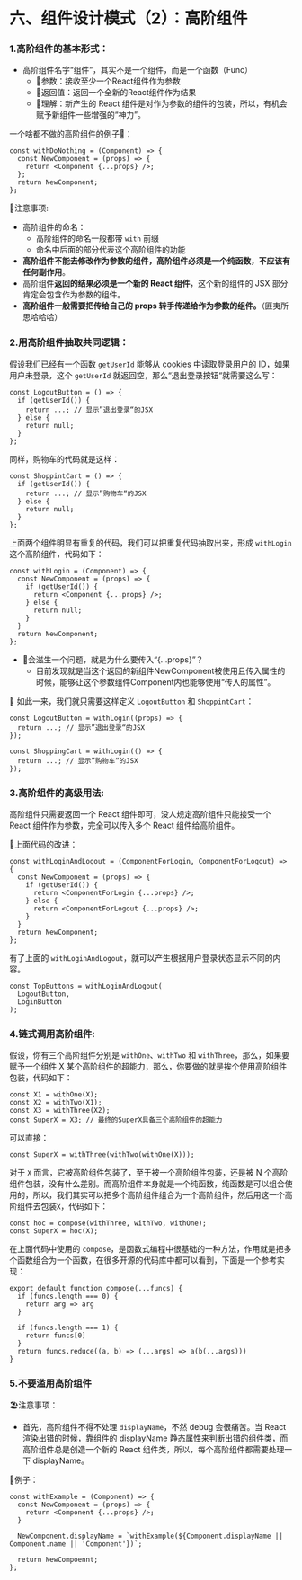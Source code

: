 # 六、组件设计模式（2）：高阶组件

### 1.高阶组件的基本形式：

- 高阶组件名字“组件”，其实不是一个组件，而是一个函数（Func）
  - 🐙参数：接收至少一个React组件作为参数
  - 🦞返回值：返回一个全新的React组件作为结果
  - 🐡理解：新产生的 React 组件是对作为参数的组件的包装，所以，有机会赋予新组件一些增强的“神力”。

一个啥都不做的高阶组件的例子🌰：

```react
const withDoNothing = (Component) => {
  const NewComponent = (props) => {
    return <Component {...props} />;
  };
  return NewComponent;
};
```

🐥注意事项:

- 高阶组件的命名：
  - 高阶组件的命名一般都带 `with` 前缀
  - 命名中后面的部分代表这个高阶组件的功能
- **高阶组件不能去修改作为参数的组件，高阶组件必须是一个纯函数，不应该有任何副作用**。
- 高阶组件**返回的结果必须是一个新的 React 组件**，这个新的组件的 JSX 部分肯定会包含作为参数的组件。
- **高阶组件一般需要把传给自己的 props 转手传递给作为参数的组件。**（匪夷所思哈哈哈）



### 2.用高阶组件抽取共同逻辑：

假设我们已经有一个函数 `getUserId` 能够从 cookies 中读取登录用户的 ID，如果用户未登录，这个 `getUserId` 就返回空，那么“退出登录按钮“就需要这么写：

```react
const LogoutButton = () => {
  if (getUserId()) {
    return ...; // 显示”退出登录“的JSX
  } else {
    return null;
  }
};
```

同样，购物车的代码就是这样：

```react
const ShoppintCart = () => {
  if (getUserId()) {
    return ...; // 显示”购物车“的JSX
  } else {
    return null;
  }
};
```

上面两个组件明显有重复的代码，我们可以把重复代码抽取出来，形成 `withLogin` 这个高阶组件，代码如下：

```react
const withLogin = (Component) => {
  const NewComponent = (props) => {
    if (getUserId()) {
      return <Component {...props} />;
    } else {
      return null;
    }
  }
  return NewComponent;
};
```

- 🐡会滋生一个问题，就是为什么要传入“{...props}”？
  - 目前发现就是当这个返回的新组件NewComponent被使用且传入属性的时候，能够让这个参数组件Component内也能够使用“传入的属性”。



🤖 如此一来，我们就只需要这样定义 `LogoutButton` 和 `ShoppintCart`：

```react
const LogoutButton = withLogin((props) => {
  return ...; // 显示”退出登录“的JSX
});

const ShoppingCart = withLogin(() => {
  return ...; // 显示”购物车“的JSX
});
```



### 3.高阶组件的高级用法:

高阶组件只需要返回一个 React 组件即可，没人规定高阶组件只能接受一个 React 组件作为参数，完全可以传入多个 React 组件给高阶组件。

🌵上面代码的改进：

```react
const withLoginAndLogout = (ComponentForLogin, ComponentForLogout) => {
  const NewComponent = (props) => {
    if (getUserId()) {
      return <ComponentForLogin {...props} />;
    } else {
      return <ComponentForLogout {...props} />;
    }
  }
  return NewComponent;
};
```

有了上面的 `withLoginAndLogout`，就可以产生根据用户登录状态显示不同的内容。

```react
const TopButtons = withLoginAndLogout(
  LogoutButton,
  LoginButton
);
```



### 4.链式调用高阶组件:

假设，你有三个高阶组件分别是 `withOne`、`withTwo` 和 `withThree`，那么，如果要赋予一个组件 X 某个高阶组件的超能力，那么，你要做的就是挨个使用高阶组件包装，代码如下：

```react
const X1 = withOne(X);
const X2 = withTwo(X1);
const X3 = withThree(X2);
const SuperX = X3; // 最终的SuperX具备三个高阶组件的超能力
```

可以直接：

```react
const SuperX = withThree(withTwo(withOne(X)));
```

对于 `X` 而言，它被高阶组件包装了，至于被一个高阶组件包装，还是被 N 个高阶组件包装，没有什么差别。而高阶组件本身就是一个纯函数，纯函数是可以组合使用的，所以，我们其实可以把多个高阶组件组合为一个高阶组件，然后用这一个高阶组件去包装`X`，代码如下：

```react
const hoc = compose(withThree, withTwo, withOne);
const SuperX = hoc(X);
```

在上面代码中使用的 `compose`，是函数式编程中很基础的一种方法，作用就是把多个函数组合为一个函数，在很多开源的代码库中都可以看到，下面是一个参考实现：

```react
export default function compose(...funcs) {
  if (funcs.length === 0) {
    return arg => arg
  }

  if (funcs.length === 1) {
    return funcs[0]
  }
  return funcs.reduce((a, b) => (...args) => a(b(...args)))
}
```



### 5.不要滥用高阶组件

🏖注意事项：

- 首先，高阶组件不得不处理 `displayName`，不然 debug 会很痛苦。当 React 渲染出错的时候，靠组件的 displayName 静态属性来判断出错的组件类，而高阶组件总是创造一个新的 React 组件类，所以，每个高阶组件都需要处理一下 displayName。

🌻例子：

```react
const withExample = (Component) => {
  const NewComponent = (props) => {
    return <Component {...props} />;
  }
  
  NewComponent.displayName = `withExample(${Component.displayName || Component.name || 'Component'})`;
  
  return NewCompoennt;
};

```

